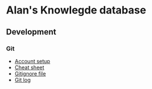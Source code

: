 # Alan's Knowlegde database 

## Development 

### Git
- [Account setup](./dev/git/Git_account_setup.md)
- [Cheat sheet](./dev/git/Git_cheat_sheet.md)
- [Gitignore file](./dev/git/Gitignore.md)
- [Git log](./dev/git/Gitlog.md)



